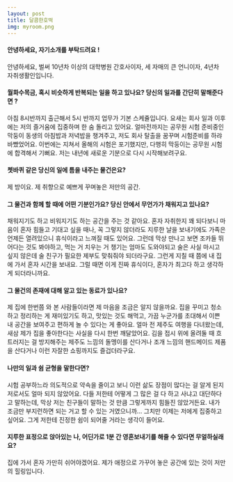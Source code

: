 ```yaml
---
layout: post
title: 달콤한호떡
img: myroom.png 
---
```



#### 안녕하세요, 자기소개를 부탁드려요 !

안녕하세요, 벌써 10년차 이상의 대학병원 간호사이자, 세 자매의 큰 언니이자, 4년차 자취생활인입니다. 

#### 월화수목금, 혹시 비슷하게 반복되는 일을 하고 있나요? 당신의 일과를 간단히 말해준다면 ?

아침 8시반까지 출근해서 5시 반까지 업무가 기본 스케쥴입니다. 요새는 회사 일과 이후에는 저의 즐거움에 집중하며 한 숨 돌리고 있어요. 얼마전까지는 공무원 시험 준비중인 막둥이 동생의 아침밥과 저녁밥을 챙겨주고, 저도 회사 탈출을 꿈꾸며 시험준비를 하랴 바빴었어요. 이번에는 지쳐서 올해의 시험은 포기했지만, 다행히 막둥이는 공무원 시험에 합격해서 기뻐요. 저는 내년에 새로운 기분으로 다시 시작해보려구요. 

#### 쳇바퀴 같은 당신의 일에 틈을 내주는 물건은요?

제 방이요. 제 취향으로 예쁘게 꾸며놓은 저만의 공간.

#### 그 물건과 함께 할 때에 어떤 기분인가요? 당신 안에서 무언가가 채워지고 있나요?

채워지기도 하고 비워지기도 하는 공간을 주는 것 같아요. 
혼자 자취한지 꽤 되다보니 마음이 혼자 힘들고 기대고 싶을 때나, 꼭 그렇지 않더라도 지루한 날을 보내기에도 가족은 언제든 열려있으니 휴식이라고 느껴질 때도 있어요. 
그런데 막상 만나고 보면 조카들 뛰어다는 것도 봐야하고, 먹는 거 치우는 거 챙기는 엄마도 도와야되고 술은 사실 마시고 싶지 않은데 술 친구가 필요한 제부도 맞춰줘야 되더라구요. 
그런게 지칠 때 쯤에 내 집에 가서 혼자 시간을 보내요. 그럴 때면 이게 진짜 휴식이다, 혼자가 최고다 하고 생각하게 되더라니까요. 

#### 그 물건의 존재에 대해 알고 있는 동료가 있나요?

제 집에 한번쯤 와 본 사람들이라면 제 마음을 조금은 알지 않을까요. 
집을 꾸미고 청소하고 정리하는 게 재미있기도 하고, 맛있는 것도 해먹고, 가끔 누군가를 초대해서 이쁜 내 공간을 보여주고 편하게 놀 수 있다는 게 좋아요. 
얼마 전 제주도 여행을 다녀왔는데, 새삼 제가 집을 좋아한다는 사실을 다시 한번 깨달았어요. 김을 접시 위에 올려둘 때 흐트러지는 걸 방지해주는 제주도 느낌의 돌멩이를 산다거나 조개 느낌의 핸드메이드 제품을 산다거나 이런 자잘한 쇼핑까지도 즐겁더라구요.


#### 나만의 일과 쉼 균형을 말한다면?

시험 공부하느라 의도적으로 약속을 줄이고 보니 이런 삶도 장점이 많다는 걸 알게 된지 저로서도 얼마 되지 않았어요.
다들 저한테 어떻게 그 많은 걸 다 하고 사냐고 대단하다고 말하는데, 막상 저는 친구들이 말하는 것 만큼 그렇게까지 힘들진 않았거든요. 
내가 조금만 부지런하면 되는 거고 할 수 있는 거였으니까... 그치만 이제는 저에게 집중하고 싶어요. 그게 저한테 진정한 쉼이 되어줄 거라는 생각이 들어요.   


#### 지루한 표정으로 앉아있는 나, 어딘가로 1분 간 영혼보내기를 해줄 수 있다면 무얼하실래요?

집에 가서 혼자 가만히 쉬어야겠어요. 제가 애정으로 가꾸어 놓은 공간에 있는 것이 저만의 힐링입니다. 
